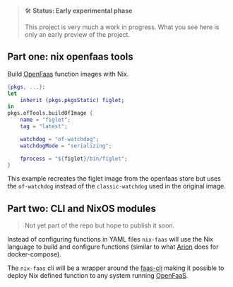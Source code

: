 > 🛠 **Status: Early experimental phase**
>
> This project is very much a work in progress. What you see here is only an early preview of the project.

## Part one: nix openfaas tools

Build [OpenFaas](https://www.openfaas.com/) function images with Nix.

```nix
{pkgs, ...}:
let
    inherit (pkgs.pkgsStatic) figlet;
in
pkgs.ofTools.buildOfImage {
    name = "figlet";
    tag = "latest";

    watchdog = "of-watchdog";
    watchdogMode = "serializing";

    fprocess = "${figlet}/bin/figlet";
}
```

This example recreates the figlet image from the openfaas store but uses the `of-watchdog` instead of the `classic-watchdog` used in the original image.

## Part two: CLI and NixOS modules

> Not yet part of the repo but hope to publish it soon.

Instead of configuring functions in YAML files `nix-faas` will use the Nix language to build and configure functions (similar to what [Arion](https://github.com/hercules-ci/arion) does for docker-compose).

The `nix-faas` cli will be a wrapper around the [faas-cli](https://github.com/openfaas/faas-cli) making it possible to deploy Nix defined function to any system running [OpenFaaS](https://www.openfaas.com/).

